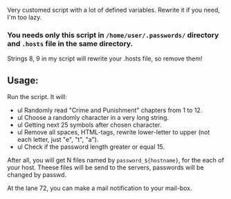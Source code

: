 Very customed script with a lot of defined variables. Rewrite it if you need, I'm too lazy.

### You needs only this script in ```/home/user/.passwords/``` directory and ```.hosts``` file in the same directory.

Strings 8, 9 in my script will rewrite your .hosts file, so remove them!

## Usage:
Run the script. It will: 
+ ul Randomly read "Crime and Punishment" chapters from 1 to 12.
+ ul Choose a randomly character in a very long string.
+ ul Getting next 25 symbols after chosen character.
+ ul Remove all spaces, HTML-tags, rewrite lower-letter to upper (not each letter, just "e", "t", "a").
+ ul Check if the password length greater or equal 15.

After all, you will get N files named by ```password_${hostname}```, for the each of your host.
Theese files will be send to the servers, passwords will be changed by passwd.

At the lane 72, you can make a mail notification to your mail-box.
